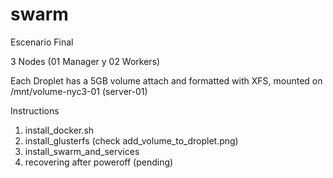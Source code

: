 # swarm
Escenario Final

3 Nodes (01 Manager y 02 Workers)

Each Droplet has a 5GB volume attach and formatted with XFS, mounted on /mnt/volume-nyc3-01 (server-01)

Instructions

1. install_docker.sh
2. install_glusterfs (check add_volume_to_droplet.png)
3. install_swarm_and_services
4. recovering after poweroff (pending)

